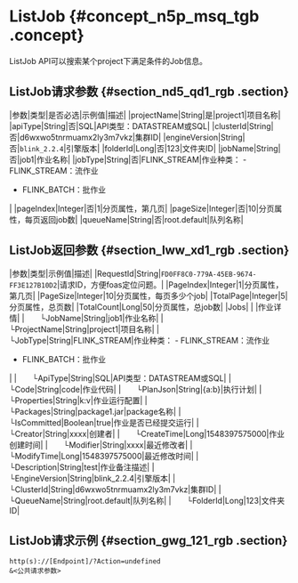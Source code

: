 # ListJob {#concept_n5p_msq_tgb .concept}

ListJob API可以搜索某个project下满足条件的Job信息。

## ListJob请求参数 {#section_nd5_qd1_rgb .section}

|参数|类型|是否必选|示例值|描述|
|projectName|String|是|project1|项目名称|
|apiType|String|否|SQL|API类型：DATASTREAM或SQL|
|clusterId|String|否|d6wxwo5tnrmuamx2ly3m7vkz|集群ID|
|engineVersion|String|否|`blink_2.2.4`|引擎版本|
|folderId|Long|否|123|文件夹ID|
|jobName|String|否|job1|作业名称|
|jobType|String|否|FLINK\_STREAM|作业种类： -   FLINK\_STREAM：流作业
-   FLINK\_BATCH：批作业

|
|pageIndex|Integer|否|1|分页属性，第几页|
|pageSize|Integer|否|10|分页属性，每页返回job数|
|queueName|String|否|root.default|队列名称|

## ListJob返回参数 {#section_lww_xd1_rgb .section}

|参数|类型|示例值|描述|
|RequestId|String|`FD0FF8C0-779A-45EB-9674-FF3E127B10D2`|请求ID，方便foas定位问题。|
|PageIndex|Integer|1|分页属性，第几页|
|PageSize|Integer|10|分页属性，每页多少个job|
|TotalPage|Integer|5|分页属性，总页数|
|TotalCount|Long|50|分页属性，总job数|
|Jobs| | |作业详情|
|  └JobName|String|job1|作业名称|
|  └ProjectName|String|project1|项目名称|
|  └JobType|String|FLINK\_STREAM|作业种类： -   FLINK\_STREAM：流作业
-   FLINK\_BATCH：批作业

|
|  └ApiType|String|SQL|API类型：DATASTREAM或SQL|
|  └Code|String|code|作业代码|
|  └PlanJson|String|\{a:b\}|执行计划|
|  └Properties|String|k:v|作业运行配置|
|  └Packages|String|package1.jar|package名称|
|  └IsCommitted|Boolean|true|作业是否已经提交运行|
|  └Creator|String|xxxx|创建者|
|  └CreateTime|Long|1548397575000|作业创建时间|
|  └Modifier|String|xxxx|最近修改者|
|  └ModifyTime|Long|1548397575000|最近修改时间|
|  └Description|String|test|作业备注描述|
|  └EngineVersion|String|blink\_2.2.4|引擎版本|
|  └ClusterId|String|d6wxwo5tnrmuamx2ly3m7vkz|集群ID|
|  └QueueName|String|root.default|队列名称|
|  └FolderId|Long|123|文件夹ID|

## ListJob请求示例 {#section_gwg_121_rgb .section}

```
http(s)://[Endpoint]/?Action=undefined
&<公共请求参数>
```

